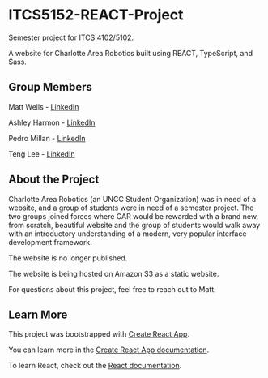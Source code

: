 # ITCS5152-REACT-Project
Semester project for ITCS 4102/5102.

A website for Charlotte Area Robotics built using REACT, TypeScript, and Sass.

## Group Members

  Matt Wells - [LinkedIn](https://www.linkedin.com/in/mwells21/)
  
  Ashley Harmon - [LinkedIn](https://www.linkedin.com/in/ashleyharmon00/)
  
  Pedro Millan - [LinkedIn](https://www.linkedin.com/in/pmillan06/)
  
  Teng Lee - [LinkedIn](https://www.linkedin.com/in/teng-lee-5323a0162/)
  
## About the Project

Charlotte Area Robotics (an UNCC Student Organization) was in need of a website, and a group of students were in need of a semester project. The two groups joined forces where CAR would be rewarded with a brand new, from scratch, beautiful website and the group of students would walk away with an introductory understanding of a modern, very popular interface development framework.

The website is no longer published.

The website is being hosted on Amazon S3 as a static website.

For questions about this project, feel free to reach out to Matt.
  
## Learn More

This project was bootstrapped with [Create React App](https://github.com/facebook/create-react-app).

You can learn more in the [Create React App documentation](https://facebook.github.io/create-react-app/docs/getting-started).

To learn React, check out the [React documentation](https://reactjs.org/).
